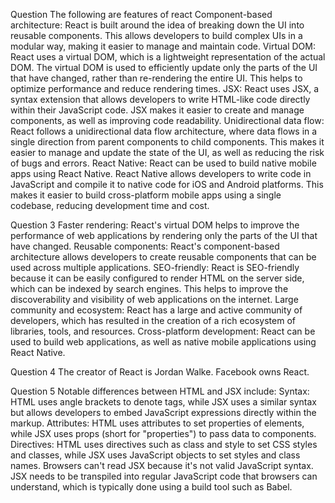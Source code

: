 Question The following are features of react
Component-based architecture: React is built around the idea of breaking down the UI into reusable components. This allows developers to build complex UIs in a modular way, making it easier to manage and maintain code.
Virtual DOM: React uses a virtual DOM, which is a lightweight representation of the actual DOM. The virtual DOM is used to efficiently update only the parts of the UI that have changed, rather than re-rendering the entire UI. This helps to optimize performance and reduce rendering times.
JSX: React uses JSX, a syntax extension that allows developers to write HTML-like code directly within their JavaScript code. JSX makes it easier to create and manage components, as well as improving code readability.
Unidirectional data flow: React follows a unidirectional data flow architecture, where data flows in a single direction from parent components to child components. This makes it easier to manage and update the state of the UI, as well as reducing the risk of bugs and errors.
React Native: React can be used to build native mobile apps using React Native. React Native allows developers to write code in JavaScript and compile it to native code for iOS and Android platforms. This makes it easier to build cross-platform mobile apps using a single codebase, reducing development time and cost.



Question 3
Faster rendering: React's virtual DOM helps to improve the performance of web applications by rendering only the parts of the UI that have changed. 
Reusable components: React's component-based architecture allows developers to create reusable components that can be used across multiple applications. 
SEO-friendly: React is SEO-friendly because it can be easily configured to render HTML on the server side, which can be indexed by search engines. This helps to improve the discoverability and visibility of web applications on the internet.
Large community and ecosystem: React has a large and active community of developers, which has resulted in the creation of a rich ecosystem of libraries, tools, and resources. 
Cross-platform development: React can be used to build web applications, as well as native mobile applications using React Native.

Question 4
The creator of React is Jordan Walke.
Facebook owns React.

Question 5
Notable differences between HTML and JSX include:
Syntax: HTML uses angle brackets to denote tags, while JSX uses a similar syntax but allows developers to embed JavaScript expressions directly within the markup.
Attributes: HTML uses attributes to set properties of elements, while JSX uses props (short for "properties") to pass data to components.
Directives: HTML uses directives such as class and style to set CSS styles and classes, while JSX uses JavaScript objects to set styles and class names.
Browsers can't read JSX because it's not valid JavaScript syntax. JSX needs to be transpiled into regular JavaScript code that browsers can understand, which is typically done using a build tool such as Babel.